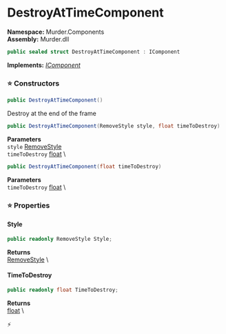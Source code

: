 # DestroyAtTimeComponent

**Namespace:** Murder.Components \
**Assembly:** Murder.dll

```csharp
public sealed struct DestroyAtTimeComponent : IComponent
```

**Implements:** _[IComponent](../..//Bang/Components/IComponent.html)_

### ⭐ Constructors
```csharp
public DestroyAtTimeComponent()
```

Destroy at the end of the frame

```csharp
public DestroyAtTimeComponent(RemoveStyle style, float timeToDestroy)
```

**Parameters** \
`style` [RemoveStyle](../..//Murder/Components/RemoveStyle.html) \
`timeToDestroy` [float](https://learn.microsoft.com/en-us/dotnet/api/System.Single?view=net-7.0) \

```csharp
public DestroyAtTimeComponent(float timeToDestroy)
```

**Parameters** \
`timeToDestroy` [float](https://learn.microsoft.com/en-us/dotnet/api/System.Single?view=net-7.0) \

### ⭐ Properties
#### Style
```csharp
public readonly RemoveStyle Style;
```

**Returns** \
[RemoveStyle](../..//Murder/Components/RemoveStyle.html) \
#### TimeToDestroy
```csharp
public readonly float TimeToDestroy;
```

**Returns** \
[float](https://learn.microsoft.com/en-us/dotnet/api/System.Single?view=net-7.0) \


⚡